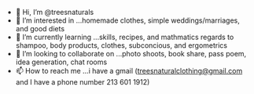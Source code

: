 - 👋 Hi, I’m @treesnaturals
- 👀 I’m interested in ...homemade clothes, simple weddings/marriages, and good diets
- 🌱 I’m currently learning ...skills, recipes, and mathmatics regards to shampoo, body products, clothes, subconcious, and ergometrics
- 💞️ I’m looking to collaborate on ...photo shoots, book share, pass poem, idea generation, chat rooms
- 📫 How to reach me ...i have a gmail (treesnaturalclothing@gmail.com and I have a phone number 213 601 1912)

<!---
treesnaturals/treesnaturals is a ✨ special ✨ repository because its `README.md` (this file) appears on your GitHub profile.
You can click the Preview link to take a look at your changes.
--->
